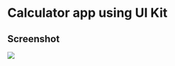 # Calculator app using UI Kit

## Screenshot
![](https://www.digitalocean.com/_next/static/media/intro-to-cloud.d49bc5f7.jpeg)
